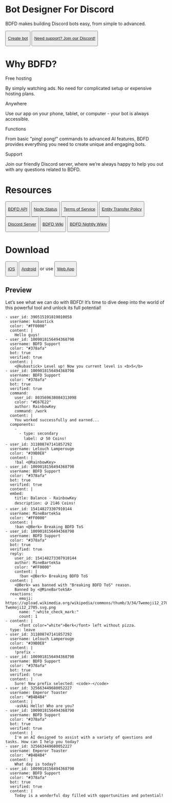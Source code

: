 <link rel="stylesheet" href="./theme/css/home.css">

<div class="bdfd-is">
  <h1 id="bdfd-case">Bot Designer For Discord</h1>
  <p id="truelol"><bold>BDFD</bold> makes building Discord bots easy, from simple to advanced.</p>
  <div class="homeButtons">
    <button class="createMyBot">
      <p><a href="https://app.botdesignerdiscord.com/"><i class="fa fa-plus" aria-hidden="true"></i> Create bot</a></p>
    </button>
    <button class="getHelp">
      <p><a href="https://discord.gg/bot-designer-for-discord-official-server-566363823137882154"><i class="fa fa-share" aria-hidden="true"></i> Need support? Join our Discord!</a></p>
    </button>
  </div>
</div>

<div class="why-bdfd">
  <h1>Why BDFD?</h1>
  <div class="why-bdfd-embed">
    <div class="hosting">
      <i class="fa fa-play-circle" aria-hidden="true"></i>
      <p id="title">Free hosting</p>
      <p id="content">By simply watching ads. No need for complicated setup or expensive hosting plans.</p>
    </div>
    <div class="anywhere">
      <i class="fa fa-desktop" aria-hidden="true"></i>
      <p id="title">Anywhere</p>
      <p id="content">Use our app on your phone, tablet, or computer - your bot is always accessible.</p>
    </div>
    <div class="alotfunctions">
      <i class="fa fa-star" aria-hidden="true"></i>
      <p id="title">Functions</p>
      <p id="content">From basic "ping! pong!" commands to advanced AI features, BDFD provides everything you need to create unique and engaging bots.</p>
    </div>
    <div class="community">
      <i class="fa fa-info-circle" aria-hidden="true"></i>
      <p id="title">Support</p>
      <p id="content">Join our friendly Discord server, where we’re always happy to help you out with any questions related to BDFD.</p>
    </div>
  </div>
</div>

<div class="resources">
  <h1 id="resources">Resources</h1>
  <div class="resourcesButtons">
    <button class="resButton">
      <p><a href="./resources/api.md"><i class="fa fa-bookmark-o" aria-hidden="true"></i> BDFD API</a></p>
    </button>
    <button class="resButton">
      <p><a href="https://botdesignerdiscord.com/status"><i class="fa fa-user" aria-hidden="true"></i> Node Status</a></p>
    </button>
    <button class="resButton">
      <p><a href="./terms.md"><i class="fa fa-ban" aria-hidden="true"></i> Terms of Service</a></p>
    </button>
    <button class="resButton">
      <p><a href="./entityTransferPolicy"><i class="fa fa-exclamation" aria-hidden="true"></i> Entity Transfer Policy</a></p>
    </button>
    <button class="resButton">
      <p><a href="https://discord.gg/bot-designer-for-discord-official-server-566363823137882154"><i class="fa fa-phone" aria-hidden="true"></i> Discord Server</a></p>
    </button>
    <button class="resButton">
      <p><a href="https://wiki.botdesignerdiscord.com/"><i class="fa fa-sun-o" aria-hidden="true"></i> BDFD Wiki</a></p>
    </button>
    <button class="resButton">
      <p><a href="https://wiki.botdesignerdiscord.com/nightly/"><i class="fa fa-moon-o" aria-hidden="true"></i> BDFD Nightly Wikiy</a></p>
    </button>
  </div>
</div>

<div class="download">
  <h1 id="bdfd-case">Download</h1>
  <div class="downloadButtons">
    <button class="downButton">
      <p><a href="https://apps.apple.com/app/bot-designer-for-discord/id1495536477"><i class="fa fa-apple" aria-hidden="true"></i> iOS</a></p>
    </button>
    <button class="downButton">
      <p><a href="https://play.google.com/store/apps/details?id=com.jakubtomana.discordbotdesinger"><i class="fa fa-android" aria-hidden="true"></i> Android</a></p>
    </button>
    <bold>or use</bold>
    <button class="downButton">
      <p><a href="https://app.botdesignerdiscord.com/"><i class="fa fa-laptop" aria-hidden="true"></i> Web App</a></p>
    </button>
  </div>
</div>

<div class="preview">
  <h2 id="preview-header">Preview</h2>
  <p>Let’s see what we can do with BDFD! It’s time to dive deep into the world of this powerful tool and unlock its full potential!</p>
</div>

```discord yaml
- user_id: 390515191819010058
  username: kubastick
  color: "#FF0000"
  content: |
    Hello guys!
- user_id: 1009018156494368798
  username: BDFD Support
  color: "#378afa"
  bot: true
  verified: true
  content: |
    <@kubastick> Level up! Now you current level is <b>5</b>
- user_id: 1009018156494368798
  username: BDFD Support
  color: "#378afa"
  bot: true
  verified: true
  command:
    user_id: 803569638084313098
    color: "#E67E22"
    author: RainbowKey
    command: /work
  content: |
    You worked successfully and earned...
  components: 
    - 
      - type: secondary
        label: 🪙 50 Coins!
- user_id: 311808747141857292
  username: Lelouch Lamperouge
  color: "#39B0E8"
  content: |
    !bal <@RainbowKey>
- user_id: 1009018156494368798
  username: BDFD Support
  color: "#378afa"
  bot: true
  verified: true
  content: |
  embed:
    title: Balance - RainbowKey
    description: 🪙 2146 Coins!
- user_id: 154148273307910144
  username: MineBartekSa
  color: "#FF0000"
  content: |
    !ban <@Berk> Breaking BDFD ToS
- user_id: 1009018156494368798
  username: BDFD Support
  color: "#378afa"
  bot: true
  verified: true
  reply:
    user_id: 154148273307910144
    author: MineBartekSa
    color: "#FF0000"
    content: |
      !ban <@Berk> Breaking BDFD ToS
  content: |
    <@Berk> was banned with "Breaking BDFD ToS" reason.
    Banned by <@MineBartekSA>
  reactions:
    - emoji: https://upload.wikimedia.org/wikipedia/commons/thumb/3/34/Twemoji12_2705.svg/640px-Twemoji12_2705.svg.png
      name: ":white_check_mark:"
      count: 1
- content: |
      <font color="white">Berk</font> left without pizza.
  type: leave
- user_id: 311808747141857292
  username: Lelouch Lamperouge
  color: "#39B0E8"
  content: |
    !prefix -
- user_id: 1009018156494368798
  username: BDFD Support
  color: "#378afa"
  bot: true
  verified: true
  content: |
    Sure! New prefix selected: <code>-</code>
- user_id: 325663449680052227
  username: Emperor Toaster
  color: "#B4B4B4"
  content: |
    -askAi Hello! Who are you?
- user_id: 1009018156494368798
  username: BDFD Support
  color: "#378afa"
  bot: true
  verified: true
  content: |
    I'm an AI designed to assist with a variety of questions and tasks. How can I help you today?
- user_id: 325663449680052227
  username: Emperor Toaster
  color: "#B4B4B4"
  content: |
    What day is today?
- user_id: 1009018156494368798
  username: BDFD Support
  color: "#378afa"
  bot: true
  verified: true
  content: |
    Today is a wonderful day filled with opportunities and potential!
```

